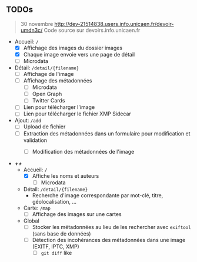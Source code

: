 ## TODOs
> 30 novembre
> http://dev-21514838.users.info.unicaen.fr/devoir-umdn3c/
> Code source sur devoirs.info.unicaen.fr

- Accueil: `/`
  - [x] Affichage des images du dossier images
  - [x] Chaque image envoie vers une page de détail
  - [ ] Microdata
- Détail: `/detail/{filename}`
  - [ ] Affichage de l'image
  - [ ] Affichage des métadonnées
    - [ ] Microdata
    - [ ] Open Graph
    - [ ] Twitter Cards
  - [ ] Lien pour télécharger l'image
  - [ ] Lien pour télécharger le fichier XMP Sidecar
- Ajout: `/add`
  - [ ] Upload de fichier
  - [ ] Extraction des métadonnées dans un formulaire pour modification et validation
    - [ ] Modification des métadonnées de l'image


- ***++***
  - Accueil: `/`
    - [x] Affiche les noms et auteurs
      - [ ] Microdata
  - Détail: `/detail/{filename}`
    - Recherche d'image correspondante par mot-clé, titre, géolocalisation, ...
  - Carte: `/map`
    - [ ] Affichage des images sur une cartes
  - Global
    - [ ] Stocker les métadonnées au lieu de les rechercher avec `exiftool` (sans base de données)
    - [ ] Détection des incohérances des métadonnées dans une image (EXITF, IPTC, XMP)
      - [ ] `git diff` like
